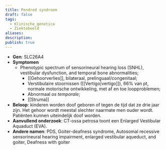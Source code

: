 ```yaml
---
title: Pendred syndroom
draft: false
tags:
  - Klinische_genetica
  - Ziektebeeld
aliases: 
description: 
publish: true
---
```





- **Gen**: SLC26A4
- **Symptomen**
	- Phenotypic spectrum of sensorineural hearing loss (SNHL), vestibular dysfunction, and temporal bone abnormalities;
		- [[Gehoorverlies]], bilateraal, prelinguaal/congenitaal;
		- Verstibulaire stoornissen ([[Vertigo|vertigo]]), 66% van pt, normale motorische ontwikkeling, met af en toe loopproblemen;
		- Abnormaal *os temporale*;
		- [[Struma]]
- **Beloop**: kinderen worden doof geboren of tegen de tijd dat ze drie jaar zijn. Het gehoor wordt meestal slechter naarmate men ouder wordt. Patiënten kunnen uiteindelijk doof worden. 
- **Aanvullend onderzoek**: CT-ossa petrosa toont een Enlarged Vestibular Aquaduct (EVA).
- **Andere namen**: PDS, Goiter-deafness syndrome, Autosomal recessive sensorineural hearing impairment, enlarged vestibular aqueduct, and goiter, Deafness with goiter




